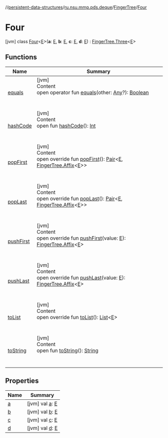 //[persistent-data-structures](../../../index.md)/[ru.nsu.mmp.pds.deque](../../index.md)/[FingerTree](../index.md)/[Four](index.md)



# Four  
 [jvm] class [Four](index.md)<[E](index.md)>(**a**: [E](index.md), **b**: [E](index.md), **c**: [E](index.md), **d**: [E](index.md)) : [FingerTree.Three](../-three/index.md)<[E](index.md)>    


## Functions  
  
|  Name|  Summary| 
|---|---|
| <a name="kotlin/Any/equals/#kotlin.Any?/PointingToDeclaration/"></a>[equals](../../../ru.nsu.mmp.pds.map/-persistent-tree-map/-entry/index.md#%5Bkotlin%2FAny%2Fequals%2F%23kotlin.Any%3F%2FPointingToDeclaration%2F%5D%2FFunctions%2F-1014395654)| <a name="kotlin/Any/equals/#kotlin.Any?/PointingToDeclaration/"></a>[jvm]  <br>Content  <br>open operator fun [equals](../../../ru.nsu.mmp.pds.map/-persistent-tree-map/-entry/index.md#%5Bkotlin%2FAny%2Fequals%2F%23kotlin.Any%3F%2FPointingToDeclaration%2F%5D%2FFunctions%2F-1014395654)(other: [Any](https://kotlinlang.org/api/latest/jvm/stdlib/kotlin/-any/index.html)?): [Boolean](https://kotlinlang.org/api/latest/jvm/stdlib/kotlin/-boolean/index.html)  <br><br><br>
| <a name="kotlin/Any/hashCode/#/PointingToDeclaration/"></a>[hashCode](../../../ru.nsu.mmp.pds.map/-persistent-tree-map/-entry/index.md#%5Bkotlin%2FAny%2FhashCode%2F%23%2FPointingToDeclaration%2F%5D%2FFunctions%2F-1014395654)| <a name="kotlin/Any/hashCode/#/PointingToDeclaration/"></a>[jvm]  <br>Content  <br>open fun [hashCode](../../../ru.nsu.mmp.pds.map/-persistent-tree-map/-entry/index.md#%5Bkotlin%2FAny%2FhashCode%2F%23%2FPointingToDeclaration%2F%5D%2FFunctions%2F-1014395654)(): [Int](https://kotlinlang.org/api/latest/jvm/stdlib/kotlin/-int/index.html)  <br><br><br>
| <a name="ru.nsu.mmp.pds.deque/FingerTree.Four/popFirst/#/PointingToDeclaration/"></a>[popFirst](pop-first.md)| <a name="ru.nsu.mmp.pds.deque/FingerTree.Four/popFirst/#/PointingToDeclaration/"></a>[jvm]  <br>Content  <br>open override fun [popFirst](pop-first.md)(): [Pair](https://kotlinlang.org/api/latest/jvm/stdlib/kotlin/-pair/index.html)<[E](index.md), [FingerTree.Affix](../-affix/index.md)<[E](index.md)>>  <br><br><br>
| <a name="ru.nsu.mmp.pds.deque/FingerTree.Four/popLast/#/PointingToDeclaration/"></a>[popLast](pop-last.md)| <a name="ru.nsu.mmp.pds.deque/FingerTree.Four/popLast/#/PointingToDeclaration/"></a>[jvm]  <br>Content  <br>open override fun [popLast](pop-last.md)(): [Pair](https://kotlinlang.org/api/latest/jvm/stdlib/kotlin/-pair/index.html)<[E](index.md), [FingerTree.Affix](../-affix/index.md)<[E](index.md)>>  <br><br><br>
| <a name="ru.nsu.mmp.pds.deque/FingerTree.Four/pushFirst/#TypeParam(bounds=[kotlin.Any?])/PointingToDeclaration/"></a>[pushFirst](push-first.md)| <a name="ru.nsu.mmp.pds.deque/FingerTree.Four/pushFirst/#TypeParam(bounds=[kotlin.Any?])/PointingToDeclaration/"></a>[jvm]  <br>Content  <br>open override fun [pushFirst](push-first.md)(value: [E](index.md)): [FingerTree.Affix](../-affix/index.md)<[E](index.md)>  <br><br><br>
| <a name="ru.nsu.mmp.pds.deque/FingerTree.Four/pushLast/#TypeParam(bounds=[kotlin.Any?])/PointingToDeclaration/"></a>[pushLast](push-last.md)| <a name="ru.nsu.mmp.pds.deque/FingerTree.Four/pushLast/#TypeParam(bounds=[kotlin.Any?])/PointingToDeclaration/"></a>[jvm]  <br>Content  <br>open override fun [pushLast](push-last.md)(value: [E](index.md)): [FingerTree.Affix](../-affix/index.md)<[E](index.md)>  <br><br><br>
| <a name="ru.nsu.mmp.pds.deque/FingerTree.Four/toList/#/PointingToDeclaration/"></a>[toList](to-list.md)| <a name="ru.nsu.mmp.pds.deque/FingerTree.Four/toList/#/PointingToDeclaration/"></a>[jvm]  <br>Content  <br>open override fun [toList](to-list.md)(): [List](https://kotlinlang.org/api/latest/jvm/stdlib/kotlin.collections/-list/index.html)<[E](index.md)>  <br><br><br>
| <a name="kotlin/Any/toString/#/PointingToDeclaration/"></a>[toString](../../../ru.nsu.mmp.pds.map/-persistent-tree-map/-entry/index.md#%5Bkotlin%2FAny%2FtoString%2F%23%2FPointingToDeclaration%2F%5D%2FFunctions%2F-1014395654)| <a name="kotlin/Any/toString/#/PointingToDeclaration/"></a>[jvm]  <br>Content  <br>open fun [toString](../../../ru.nsu.mmp.pds.map/-persistent-tree-map/-entry/index.md#%5Bkotlin%2FAny%2FtoString%2F%23%2FPointingToDeclaration%2F%5D%2FFunctions%2F-1014395654)(): [String](https://kotlinlang.org/api/latest/jvm/stdlib/kotlin/-string/index.html)  <br><br><br>


## Properties  
  
|  Name|  Summary| 
|---|---|
| <a name="ru.nsu.mmp.pds.deque/FingerTree.Four/a/#/PointingToDeclaration/"></a>[a](index.md#%5Bru.nsu.mmp.pds.deque%2FFingerTree.Four%2Fa%2F%23%2FPointingToDeclaration%2F%5D%2FProperties%2F-1014395654)| <a name="ru.nsu.mmp.pds.deque/FingerTree.Four/a/#/PointingToDeclaration/"></a> [jvm] val [a](index.md#%5Bru.nsu.mmp.pds.deque%2FFingerTree.Four%2Fa%2F%23%2FPointingToDeclaration%2F%5D%2FProperties%2F-1014395654): [E](index.md)   <br>
| <a name="ru.nsu.mmp.pds.deque/FingerTree.Four/b/#/PointingToDeclaration/"></a>[b](index.md#%5Bru.nsu.mmp.pds.deque%2FFingerTree.Four%2Fb%2F%23%2FPointingToDeclaration%2F%5D%2FProperties%2F-1014395654)| <a name="ru.nsu.mmp.pds.deque/FingerTree.Four/b/#/PointingToDeclaration/"></a> [jvm] val [b](index.md#%5Bru.nsu.mmp.pds.deque%2FFingerTree.Four%2Fb%2F%23%2FPointingToDeclaration%2F%5D%2FProperties%2F-1014395654): [E](index.md)   <br>
| <a name="ru.nsu.mmp.pds.deque/FingerTree.Four/c/#/PointingToDeclaration/"></a>[c](index.md#%5Bru.nsu.mmp.pds.deque%2FFingerTree.Four%2Fc%2F%23%2FPointingToDeclaration%2F%5D%2FProperties%2F-1014395654)| <a name="ru.nsu.mmp.pds.deque/FingerTree.Four/c/#/PointingToDeclaration/"></a> [jvm] val [c](index.md#%5Bru.nsu.mmp.pds.deque%2FFingerTree.Four%2Fc%2F%23%2FPointingToDeclaration%2F%5D%2FProperties%2F-1014395654): [E](index.md)   <br>
| <a name="ru.nsu.mmp.pds.deque/FingerTree.Four/d/#/PointingToDeclaration/"></a>[d](d.md)| <a name="ru.nsu.mmp.pds.deque/FingerTree.Four/d/#/PointingToDeclaration/"></a> [jvm] val [d](d.md): [E](index.md)   <br>

